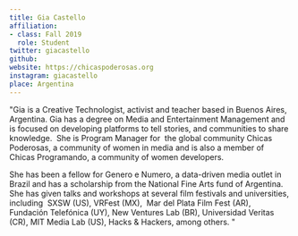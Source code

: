 ```yaml
---
title: Gia Castello
affiliation:
- class: Fall 2019
  role: Student
twitter: giacastello
github:
website: https://chicaspoderosas.org
instagram: giacastello
place: Argentina
---
```

"Gia is a Creative Technologist, activist and teacher based in Buenos Aires, Argentina. Gia has a degree on Media and Entertainment Management and is focused on developing platforms to tell stories, and communities to share knowledge.  She is Program Manager for  the global community Chicas Poderosas, a community of women in media and is also a member of Chicas Programando, a community of women developers. 

She has been a fellow for Genero e Numero, a data-driven media outlet in Brazil and has a scholarship from the National Fine Arts fund of Argentina. She has given talks and workshops at several film festivals and universities, including  SXSW (US), VRFest (MX),  Mar del Plata Film Fest (AR), Fundación Telefónica (UY), New Ventures Lab (BR), Universidad Veritas (CR), MIT Media Lab (US), Hacks & Hackers, among others. "
